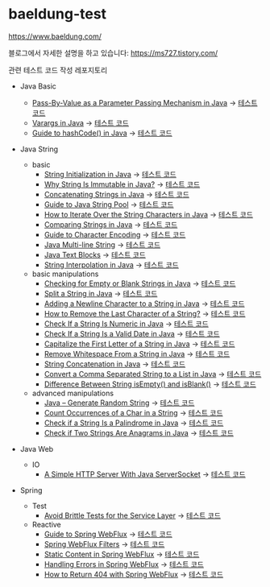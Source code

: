 # baeldung-test


https://www.baeldung.com/

블로그에서 자세한 설명을 하고 있습니다: https://ms727.tistory.com/

관련 테스트 코드 작성 레포지토리

- Java Basic
  - [Pass-By-Value as a Parameter Passing Mechanism in Java](https://www.baeldung.com/java-pass-by-value-or-pass-by-reference) -> [테스트 코드](/Java-basic/src/test/java/basic/PassByValueTest.java)
  - [Varargs in Java](https://www.baeldung.com/java-varargs) -> [테스트 코드](/Java-basic/src/test/java/basic/VarargsTest.java)
  - [Guide to hashCode() in Java](https://www.baeldung.com/java-hashcode#handling-hash-collisions) -> [테스트 코드](/Java-basic/src/test/java/basic/HashCodeTest.java)
- Java String
  - basic
    - [String Initialization in Java](https://www.baeldung.com/java-string-initialization) -> [테스트 코드](Java-String/src/test/java/basics/StringBasicInitTest.java)
    - [Why String Is Immutable in Java?](https://www.baeldung.com/java-string-immutable) -> [테스트 코드](Java-String/src/test/java/basics/StringImmutableTest.java)
    - [Concatenating Strings in Java](https://www.baeldung.com/java-strings-concatenation) -> [테스트 코드](Java-String/src/test/java/basics/StringConcatenationTest.java)
    - [Guide to Java String Pool](https://www.baeldung.com/java-string-pool#string-interning) -> [테스트 코드](Java-String/src/test/java/basics/StringPoolTest.java)
    - [How to Iterate Over the String Characters in Java](https://www.baeldung.com/java-iterate-string-characters) -> [테스트 코드](Java-String/src/test/java/basics/StringLoopTest.java)
    - [Comparing Strings in Java](https://www.baeldung.com/java-compare-strings) -> [테스트 코드](Java-String/src/test/java/basics/StringCompareTest.java)
    - [Guide to Character Encoding](https://www.baeldung.com/java-char-encoding) -> [테스트 코드](Java-String/src/test/java/basics/StringEncodingTest.java)
    - [Java Multi-line String](https://www.baeldung.com/java-multiline-string) -> [테스트 코드](Java-String/src/test/java/basics/StringMultiLineTest.java)
    - [Java Text Blocks](https://www.baeldung.com/java-text-blocks) -> [테스트 코드](Java-String/src/test/java/basics/StringJava15MultiLineTest.java)
    - [String Interpolation in Java](https://www.baeldung.com/java-string-interpolation) -> [테스트 코드](Java-String/src/test/java/basics/StringInterpolationTest.java)
  - basic manipulations
    - [Checking for Empty or Blank Strings in Java](https://www.baeldung.com/java-blank-empty-strings) -> [테스트 코드](Java-String/src/test/java/manipulations/CheckEmptyOrBlankTest.java)
    - [Split a String in Java](https://www.baeldung.com/java-split-string) -> [테스트 코드](Java-String/src/test/java/manipulations/SplitSimplyTest.java)
    - [Adding a Newline Character to a String in Java](https://www.baeldung.com/java-string-newline) -> [테스트 코드](Java-String/src/test/java/manipulations/NewLineTest.java)
    - [How to Remove the Last Character of a String?](https://www.baeldung.com/java-remove-last-character-of-string) -> [테스트 코드](Java-String/src/test/java/manipulations/RemoveLastCharTest.java)
    - [Check If a String Is Numeric in Java](https://www.baeldung.com/java-check-string-number) -> [테스트 코드](Java-String/src/test/java/manipulations/CheckStringNumberTest.java)
    - [Check If a String Is a Valid Date in Java](https://www.baeldung.com/java-string-valid-date) -> [테스트 코드](Java-String/src/test/java/manipulations/CheckDateValidatorTest.java)
    - [Capitalize the First Letter of a String in Java](https://www.baeldung.com/java-string-uppercase-first-letter) -> [테스트 코드](Java-String/src/test/java/manipulations/CapitalizeFirstLetterTest.java)
    - [Remove Whitespace From a String in Java](https://www.baeldung.com/java-string-remove-whitespace) -> [테스트 코드](Java-String/src/test/java/manipulations/RemoveWhitespaceTest.java)
    - [String Concatenation in Java](https://www.baeldung.com/java-string-concatenation) -> [테스트 코드](Java-String/src/test/java/manipulations/StringConcatenationTest.java)
    - [Convert a Comma Separated String to a List in Java](https://www.baeldung.com/java-string-with-separator-to-list) -> [테스트 코드](Java-String/src/test/java/manipulations/ConnvertCommaSeperatedStringTest.java)
    - [Difference Between String isEmpty() and isBlank()](https://www.baeldung.com/java-string-isempty-vs-isblank) -> [테스트 코드](Java-String/src/test/java/manipulations/IsBlankIsEmptyTest.java)
  - advanced manipulations
    - [Java – Generate Random String](https://www.baeldung.com/java-random-string) -> [테스트 코드](Java-String/src/test/java/manipulations/advance/GenerateRandomStringTest.java)
    - [Count Occurrences of a Char in a String](https://www.baeldung.com/java-count-chars) -> [테스트 코드](Java-String/src/test/java/manipulations/advance/CountCharTest.java)
    - [Check if a String Is a Palindrome in Java](https://www.baeldung.com/java-palindrome) -> [테스트 코드](Java-String/src/test/java/manipulations/advance/CheckPalindromeTest.java)
    - [Check if Two Strings Are Anagrams in Java](https://www.baeldung.com/java-strings-anagrams) -> [테스트 코드](Java-String/src/test/java/manipulations/advance/AnagramTest.java)
- Java Web
  - IO
    - [A Simple HTTP Server With Java ServerSocket](https://www.baeldung.com/java-serversocket-simple-http-server) -> [테스트 코드](Java-web/src/main/java/com/my/socket/server/SimpleHttpServerMain.java)

- Spring
  - Test
    - [Avoid Brittle Tests for the Service Layer](https://www.baeldung.com/testing-the-java-service-layer#templates) -> [테스트 코드](Spring-test/)
  - Reactive
    - [Guide to Spring WebFlux](https://www.baeldung.com/spring-webflux) -> [테스트 코드](/Spring-reactive/Spring-Webflux-Guide) 
    - [Spring WebFlux Filters](https://www.baeldung.com/spring-webflux-filters) -> [테스트 코드](/Spring-reactive/Spring-Webflux-Filter/src/test/java/com/my/springwebfluxfilter/ExampleWebFilterTest.java)
    - [Static Content in Spring WebFlux](https://www.baeldung.com/spring-webflux-static-content) -> [테스트 코드](/Spring-reactive/Spring-Webflux-static-content/src/main/java/com/my/springwebfluxstaticcontent/RoutingExample.java)
    - [Handling Errors in Spring WebFlux](https://www.baeldung.com/spring-webflux-errors) -> [테스트 코드](/Spring-reactive/Spring-Webflux-Error-handling/src/main/java/com/my/springwebfluxerrorhandling/)
    - [How to Return 404 with Spring WebFlux](https://www.baeldung.com/spring-webflux-404) -> [테스트 코드](/Spring-reactive/Spring-Webflux-HttpStatus/src/main/java/com/my/springwebfluxhttpstatus/)
